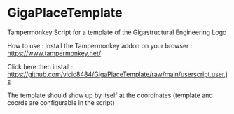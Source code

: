 # GigaPlaceTemplate
Tampermonkey Script for a template of the Gigastructural Engineering Logo

How to use :
Install the Tampermonkey addon on your browser :
https://www.tampermonkey.net/

Click here then install :
https://github.com/vicic8484/GigaPlaceTemplate/raw/main/userscript.user.js

The template should show up by itself at the coordinates (template and coords are configurable in the script)
